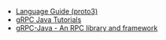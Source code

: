 - [Language Guide (proto3)](https://developers.google.com/protocol-buffers/docs/proto3)
- [gRPC Java Tutorials](https://grpc.io/docs/tutorials/basic/java.html)
- [gRPC-Java - An RPC library and framework](https://github.com/grpc/grpc-java)
